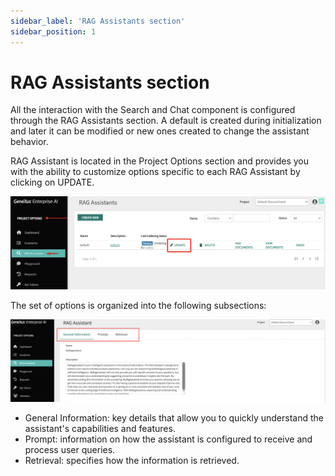 ```yaml
---
sidebar_label: 'RAG Assistants section'
sidebar_position: 1
---
```


# RAG Assistants section

All the interaction with the Search and Chat component is configured through the RAG Assistants section. A default is created during initialization and later it can be modified or new ones created to change the assistant behavior.

RAG Assistant is located in the Project Options section and provides you with the ability to customize options specific to each RAG Assistant by clicking on UPDATE.

![image](https://github.com/genexus-books/Saia/blob/0f16e652bdf4ffceea532534a11add6624cddcb2/saia-docs/assets/images/RAGAssistantsSection1.jpg?raw=true)

The set of options is organized into the following subsections:

![image](https://github.com/genexus-books/Saia/blob/10a282f8ccbd7fa85ed7c656b77f2800f8b43c83/saia-docs/assets/images/RAGAssistantsSection2.jpg?raw=true)

* General Information: key details that allow you to quickly understand the assistant's capabilities and features.
* Prompt: information on how the assistant is configured to receive and process user queries.
* Retrieval: specifies how the information is retrieved. 
